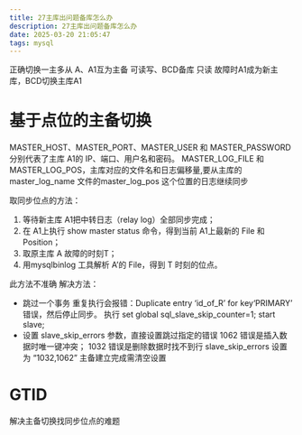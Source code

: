 ```yaml
---
title: 27主库出问题备库怎么办
description: 27主库出问题备库怎么办
date: 2025-03-20 21:05:47
tags: mysql
---
```

正确切换一主多从
A、A1互为主备 可读写、BCD备库 只读
故障时A1成为新主库，BCD切换主库A1


# 基于点位的主备切换
MASTER_HOST、MASTER_PORT、MASTER_USER 和 MASTER_PASSWORD 分别代表了主库 A1的 IP、端口、用户名和密码。
MASTER_LOG_FILE 和 MASTER_LOG_POS，主库对应的文件名和日志偏移量,要从主库的master_log_name 文件的master_log_pos 这个位置的日志继续同步

取同步位点的方法：
1. 等待新主库 A1把中转日志（relay log）全部同步完成；
2. 在 A1上执行 show master status 命令，得到当前 A1上最新的 File 和 Position；
3. 取原主库 A 故障的时刻T；
4. 用mysqlbinlog 工具解析 A’的 File，得到 T 时刻的位点。

此方法不准确
解决方法：
- 跳过一个事务
重复执行会报错：Duplicate entry ‘id_of_R’ for key‘PRIMARY’ 错误，然后停止同步。
执行
set global sql_slave_skip_counter=1;
start slave;
- 设置 slave_skip_errors 参数，直接设置跳过指定的错误
1062 错误是插入数据时唯一键冲突；
1032 错误是删除数据时找不到行
 slave_skip_errors 设置为 “1032,1062”
主备建立完成需清空设置

# GTID
解决主备切换找同步位点的难题






